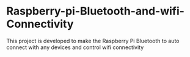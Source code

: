 # Raspberry-pi-Bluetooth-and-wifi-Connectivity
This project is developed to make the Raspberry Pi Bluetooth to auto connect with any devices and  control wifi connectivity 
